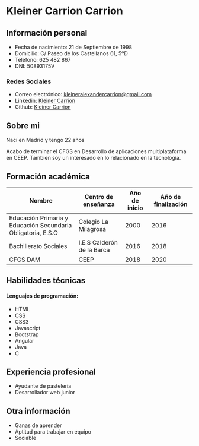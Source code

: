 # **Kleiner Carrion Carrion**


## **Información personal**

+ Fecha de nacimiento: 21 de Septiembre de 1998
+ Domicilio: C/ Paseo de los Castellanos 61, 5ºD
+ Telefono: 625 482 867
+ DNI: 50893175V

### **Redes Sociales**

+ Correo electrónico: [kleineralexandercarrion@gmail.com](mailto:kleineralexandercarrion@gmail.com)
+ Linkedin: [Kleiner Carrion](https://www.linkedin.com/in/kleiner-alexander-carrion-carrion-559958181/)
+ Github: [Kleiner Carrion](https://github.com/kleiner-carrion)

## **Sobre mi**
Nací en Madrid y tengo 22 años

Acabo de terminar el CFGS en Desarrollo de aplicaciones multiplataforma en CEEP.
Tambien soy un interesado en lo relacionado en la tecnología.

## **Formación académica**
  | Nombre                                                              | Centro de enseñanza            | Año de inicio | Año de finalización |
|---------------------------------------------------------------------|-----------------------------------------|---------------|------------|
| Educación Primaria y Educación Secundaria Obligatoria, E.S.O | Colegio La Milagrosa            | 2000          | 2016       |
| Bachillerato Sociales                                                | I.E.S Calderón de la Barca | 2016          | 2018       |
| CFGS DAM        | CEEP      | 2018          | 2020     |


  ## **Habilidades técnicas**
 
 #### Lenguajes de programación:
  + HTML
  + CSS
  + CSS3
  + Javascript
  + Bootstrap
  + Angular
  + Java
  + C
  
## **Experiencia profesional**
  
 + Ayudante de pastelería
 + Desarrollador web junior
  
## **Otra información**
 
 - Ganas de aprender
 - Aptitud para trabajar en equipo
 - Sociable
